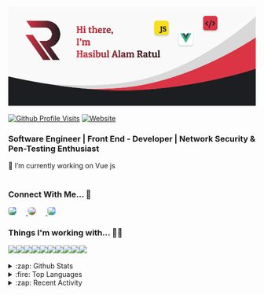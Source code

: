 <img src="https://raw.githubusercontent.com/ratul16/ratul16/master/img/banner.png">

[![Github Profile Visits](https://badges.pufler.dev/visits/ratul16/ratul16?logo=GitHub&label=github%20visits&color=red&logoColor=white&style=for-the-badge)](https://gpvc.arturio.dev/https://github.com/ratul16)
[![Website](https://img.shields.io/website?label=Website&style=for-the-badge&logo=google&logoColor=white&url=https://ratul16.netlify.app/)](https://ratul16.netlify.app/)


### Software Engineer | Front End - Developer | Network Security & Pen-Testing Enthusiast


🔭 I’m currently working on Vue js  
<br>

### Connect With Me... 🤝

<a href="https://www.linkedin.com/in/ratul16/" >
    <img style="background-color:#0077B5; border-radius:5px; margin-right:20px;" width="32" src="https://simpleicons.org/icons/linkedin.svg"/>
</a>

<a href="https://www.instagram.com/hasib.ratul/" >
    <img width="32" style="background-color:#DC3545; border-radius:10px; margin-right:20px;" src="https://simpleicons.org/icons/instagram.svg"/>
</a>

<a href="https://twitter.com/hasib_ratul08"  >
    <img width="32" style="background-color:#1DA1F2; border-radius:5px" src="https://simpleicons.org/icons/twitter.svg"/>
</a>



### Things I'm working with... 👨‍💻
<div style="display:flex;">
   <img src="https://img.shields.io/badge/vuejs%20-%2335495e.svg?&style=for-the-badge&logo=vue.js&logoColor=%234FC08D"/>

   <img src="https://img.shields.io/badge/javascript%20-%23323330.svg?&style=for-the-badge&logo=javascript&logoColor=%23F7DF1E"/>

   <img src="https://img.shields.io/badge/SASS%20-hotpink.svg?&style=for-the-badge&logo=SASS&logoColor=white"/>

   <img src="https://img.shields.io/badge/html5%20-%23E34F26.svg?&style=for-the-badge&logo=html5&logoColor=white"/>

   <img src="https://img.shields.io/badge/css3%20-%231572B6.svg?&style=for-the-badge&logo=css3&logoColor=white"/>

   <img src="https://img.shields.io/badge/bootstrap%20-%23563D7C.svg?&style=for-the-badge&logo=bootstrap&logoColor=white"/>

   <img src="https://img.shields.io/badge/jquery%20-%230769AD.svg?&style=for-the-badge&logo=jquery&logoColor=white"/>

   <img src="https://img.shields.io/badge/mysql-%2300f.svg?&style=for-the-badge&logo=mysql&logoColor=white"/>

   <img src="https://img.shields.io/badge/git%20-%23F05033.svg?&style=for-the-badge&logo=git&logoColor=white"/>

   <img src="https://img.shields.io/badge/github%20-%23121011.svg?&style=for-the-badge&logo=github&logoColor=white"/>
</div>

<br>

<details>
  <summary>:zap: Github Stats</summary>
    
  <br>
  
  <img align="center" alt="ratul16's Github Stats" src="https://github-readme-stats.ratul16.vercel.app/api?username=ratul16&show_icons=true&hide_border=true&theme=dracula&hide=prs" />

</details>

<details>
  <summary>:fire: Top Languages</summary>
  <br>
  <img align="center" alt="ratul16's Github lang used" src="https://github-readme-stats.ratul16.vercel.app/api/top-langs/?username=ratul16&layout=compact" />
</details>


<details>
  <summary>:zap: Recent Activity</summary>
  <br>
  <!--START_SECTION:activity-->


1. 🎉 Merged PR [#1](https://github.com//ratul16/atmos/pull/1) in [ratul16/atmos](https://github.com//ratul16/atmos)

2. 🎉 Merged PR [#2](https://github.com//ratul16/atmos/pull/2) in [ratul16/atmos](https://github.com//ratul16/atmos)

3. 🎉 Merged PR [#1](https://github.com//ratul16/InVoicing/pull/1) in [ratul16/InVoicing](https://github.com//ratul16/InVoicing)

4. 🎉 Merged PR [#3](https://github.com//ratul16/InVoicing/pull/3) in [ratul16/InVoicing](https://github.com//ratul16/InVoicing)

5. 🎉 Merged PR [#2](https://github.com//ratul16/InVoicing/pull/2) in [ratul16/InVoicing](https://github.com//ratul16/InVoicing)


  <!--END_SECTION:activity-->
</details>

